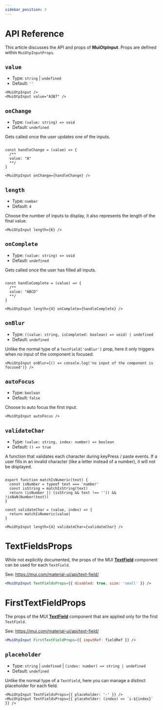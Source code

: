 ```yaml
---
sidebar_position: 3
---
```


# API Reference

This article discusses the API and props of **MuiOtpInput**. Props are defined within `MuiOtpInputProps`.

## `value`

- Type: `string` | `undefined`
- Default: `''`

```tsx
<MuiOtpInput />
<MuiOtpInput value="A3B7" />
```

## `onChange`

- Type: `(value: string) => void`
- Default: `undefined`

Gets called once the user updates one of the inputs.

```tsx

const handleChange = (value) => {
  /**
  value: "A"
  **/
}

<MuiOtpInput onChange={handleChange} />
```

## `length`

- Type: `number`
- Default: `4`

Choose the number of inputs to display, it also represents the length of the final value.

```tsx
<MuiOtpInput length={6} />
```


## `onComplete`

- Type: `(value: string) => void`
- Default: `undefined`

Gets called once the user has filled all inputs.

```tsx

const handleComplete = (value) => {
  /**
  value: "ABCD"
  **/
}

<MuiOtpInput length={4} onComplete={handleComplete} />
```

## `onBlur`

- Type: `((value: string, isCompleted: boolean) => void) | undefined`
- Default: `undefined`


Unlike the normal type of a `TextField['onBlur']` prop, here it only triggers when no input of the component is focused.

```tsx
<MuiOtpInput onBlur={() => console.log('no input of the component is focused')} />
```


## `autoFocus`

- Type: `boolean`
- Default: `false`

Choose to auto focus the first input.

```tsx
<MuiOtpInput autoFocus />
```


## `validateChar`

- Type: `(value: string, index: number) => boolean`
- Default: `() => true`

A function that validates each character during keyPress / paste events. If a user fills in an invalid character (like a letter instead of a number), it will not be displayed.

```tsx

export function matchIsNumeric(text) {
  const isNumber = typeof text === 'number'
  const isString = matchIsString(text)
  return (isNumber || (isString && text !== '')) && !isNaN(Number(text))
}

const validateChar = (value, index) => {
  return matchIsNumeric(value)
}

<MuiOtpInput length={4} validateChar={validateChar} />
```

# TextFieldsProps

While not explicitly documented, the props of the MUI **[TextField](https://mui.com/api/text-field)** component can be used for each `TextField`.

See: https://mui.com/material-ui/api/text-field/

```jsx
<MuiOtpInput TextFieldsProps={{ disabled: true, size: 'small' }} />
```

# FirstTextFieldProps

The props of the MUI **[TextField](https://mui.com/api/text-field)** component that are applied only for the first `TextField`.

See: https://mui.com/material-ui/api/text-field/

```jsx
<MuiOtpInput FirstTextFieldProps={{ inputRef: fieldRef }} />
```

## `placeholder`

- Type: `string` | `undefined` | `(index: number) => string | undefined`
- Default: `undefined`

Unlike the normal type of a `TextField`, here you can manage a distinct placeholder for each field.

```tsx
<MuiOtpInput TextFieldsProps={{ placeholder: '-' }} />
<MuiOtpInput TextFieldsProps={{ placeholder: (index) => `i-${index}` }} />
```
